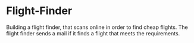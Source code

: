 # Flight-Finder
Building a flight finder, that scans online in order to find cheap flights. The flight finder sends a mail if it finds a flight that meets the requirements.
